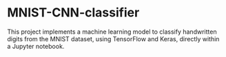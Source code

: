 # MNIST-CNN-classifier
This project implements a machine learning model to classify handwritten digits from the MNIST dataset, using TensorFlow and Keras, directly within a Jupyter notebook.
